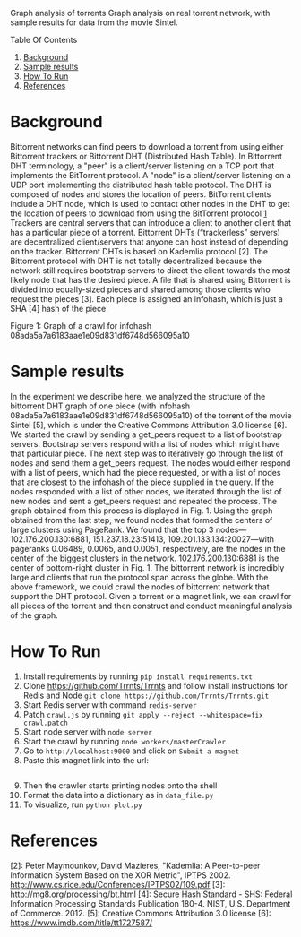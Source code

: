 Graph analysis of torrents
Graph analysis on real torrent network, with sample results for data from the movie Sintel.

Table Of Contents
1. [Background](#Background)
2. [Sample results](#sample-results)
3. [How To Run](#how-to-run)
4. [References](#References)

# Background
Bittorrent networks can find peers to download a torrent from using either Bittorrent trackers or Bittorrent DHT (Distributed Hash Table). In Bittorrent DHT terminology, a "peer" is a client/server listening on a TCP port that implements the BitTorrent protocol. A "node" is a client/server listening on a UDP port implementing the distributed hash table protocol. The DHT is composed of nodes and stores the location of peers. BitTorrent clients include a DHT node, which is used to contact other nodes in the DHT to get the location of peers to download from using the BitTorrent protocol [1]
Trackers are central servers that can introduce a client to another client that has a particular piece of a torrent. Bittorrent DHTs (“trackerless” servers) are decentralized client/servers that anyone can host instead of depending on the tracker. Bittorrent DHTs is based on Kademlia protocol [2]. The Bittorrent protocol with DHT is not totally decentralized because the network still requires bootstrap servers to direct the client towards the most likely node that has the desired piece.
A file that is shared using Bittorrent is divided into equally-sized pieces and shared among those clients who request the pieces [3]. Each piece is assigned an infohash, which is just a SHA [4] hash of the piece.

Figure 1: Graph of a crawl for infohash 08ada5a7a6183aae1e09d831df6748d566095a10

# Sample results
In the experiment we describe here, we analyzed the structure of the bittorrent DHT graph of one piece (with infohash 08ada5a7a6183aae1e09d831df6748d566095a10) of the torrent of the movie Sintel [5], which is under the Creative Commons Attribution 3.0 license [6]. We started the crawl by sending a get_peers request to a list of bootstrap servers. Bootstrap servers respond with a list of nodes which might have that particular piece. The next step was to iteratively go through the list of nodes and send them a get_peers request. The nodes would either respond with a list of peers, which had the piece requested, or with a list of nodes that are closest to the infohash of the piece supplied in the query. If the nodes responded with a list of other nodes, we iterated through the list of new nodes and sent a get_peers request and repeated the process. The graph obtained from this process is displayed in Fig. 1. 
Using the graph obtained from the last step, we found nodes that formed the centers of large clusters using PageRank. We found that the top 3 nodes—102.176.200.130:6881, 151.237.18.23:51413, 109.201.133.134:20027—with pageranks 0.06489, 0.0065, and 0.0051, respectively, are the nodes in the center of the biggest clusters in the network. 102.176.200.130:6881 is the center of bottom-right cluster in Fig. 1.
The bittorrent network is incredibly large and clients that run the protocol span across the globe. With the above framework, we could crawl the nodes of bittorrent network that support the DHT protocol. Given a torrent or a magnet link, we can crawl for all pieces of the torrent and then construct and conduct meaningful analysis of the graph.
# How To Run
1. Install requirements by running `pip install requirements.txt`
2. Clone https://github.com/Trrnts/Trrnts and follow install instructions for Redis and Node
            `git clone https://github.com/Trrnts/Trrnts.git`
3. Start Redis server with command `redis-server`
4. Patch `crawl.js` by running `git apply --reject --whitespace=fix crawl.patch`
5. Start node server with `node server`
6. Start the crawl by running `node workers/masterCrawler`
7. Go to `http://localhost:9000` and click on `Submit a magnet`
8. Paste this magnet link into the url:
``` magnet:?xt=urn:btih:08ada5a7a6183aae1e09d831df6748d566095a10&dn=Sintel&tr=udp%3A%2F%2Fexplodie.org%3A6969&tr=udp%3A%2F%2Ftracker.coppersurfer.tk%3A6969&tr=udp%3A%2F%2Ftracker.empire-js.us%3A1337&tr=udp%3A%2F%2Ftracker.leechers-paradise.org%3A6969&tr=udp%3A%2F%2Ftracker.opentrackr.org%3A1337&tr=wss%3A%2F%2Ftracker.btorrent.xyz&tr=wss%3A%2F%2Ftracker.fastcast.nz&tr=wss%3A%2F%2Ftracker.openwebtorrent.com&ws=https%3A%2F%2Fwebtorrent.io%2Ftorrents%2F&xs=https%3A%2F%2Fwebtorrent.io%2Ftorrents%2Fsintel.torrent
```
9. Then the crawler starts printing nodes onto the shell
10. Format the data into a dictionary as in `data_file.py`
11. To visualize, run `python plot.py`

# References
[1]: http://www.bittorrent.org/beps/bep_0005.html
[2]: Peter Maymounkov, David Mazieres, "Kademlia: A Peer-to-peer Information System Based on the XOR Metric", IPTPS 2002. http://www.cs.rice.edu/Conferences/IPTPS02/109.pdf
[3]: http://mg8.org/processing/bt.html
[4]: Secure Hash Standard - SHS: Federal Information Processing Standards Publication 180-4. NIST, U.S. Department of Commerce. 2012. 
[5]: Creative Commons Attribution 3.0 license
[6]: https://www.imdb.com/title/tt1727587/
